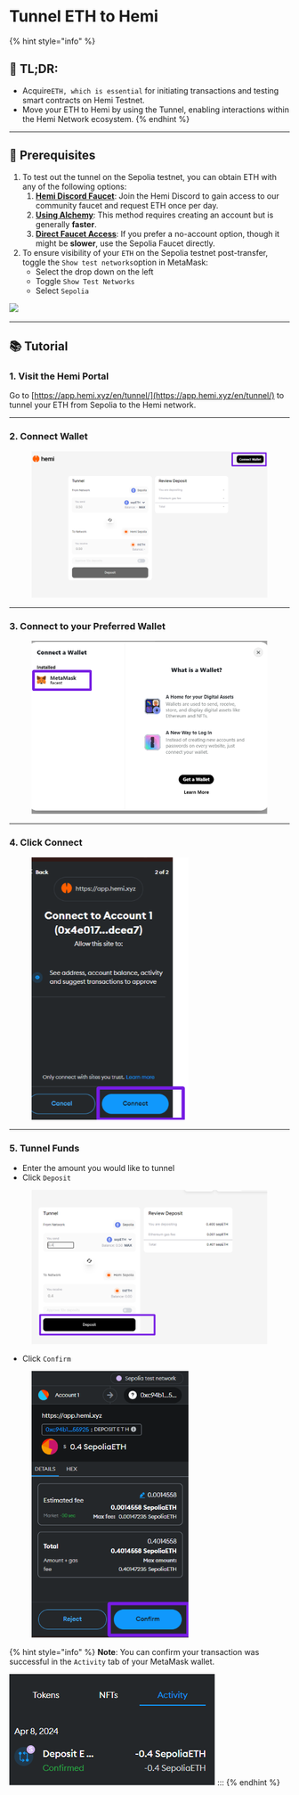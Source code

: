# Tunnel ETH to Hemi

{% hint style="info" %}
## 📜 **TL;DR:**

* Acquire`ETH, which is essential` for initiating transactions and testing smart contracts on Hemi Testnet.
* Move your ETH to Hemi by using the Tunnel, enabling interactions within the Hemi Network ecosystem.
{% endhint %}

***

## 🏁 Prerequisites

1. To test out the tunnel on the Sepolia testnet, you can obtain ETH with any of the following options:
   1. [**Hemi Discord Faucet**](https://discord.gg/EcethnnA): Join the Hemi Discord to gain access to our community faucet and request ETH once per day.&#x20;
   2. [**Using Alchemy**](https://sepoliafaucet.com/): This method requires creating an account but is generally **faster**.
   3. [**Direct Faucet Access**](https://sepolia-faucet.pk910.de): If you prefer a no-account option, though it might be **slower**, use the Sepolia Faucet directly.
2. To ensure visibility of your `ETH` on the Sepolia testnet post-transfer, toggle the `Show test networks`option in MetaMask:
   * Select the drop down on the left
   * Toggle `Show Test Networks`
   * Select `Sepolia`

![](https://archbee-image-uploads.s3.amazonaws.com/P3jZYg6ia8u4bfG9Eix0B/baJr3fT0uJhu2UKKhbhp9\_image.png)

***

## 📚 Tutorial

### 1. Visit the Hemi Portal&#x20;

Go to [https://app.hemi.xyz/en/tunnel/](https://app.hemi.xyz/en/tunnel/) to tunnel your ETH from Sepolia to the Hemi network.

***

### 2. Connect Wallet

<figure><img src="../.gitbook/assets/image.png" alt="" width="563"><figcaption></figcaption></figure>

***

### 3. Connect to your Preferred Wallet



<figure><img src="../.gitbook/assets/image (1).png" alt="" width="563"><figcaption></figcaption></figure>

***

### 4. Click Connect



<figure><img src="../.gitbook/assets/image (4).png" alt="" width="282"><figcaption></figcaption></figure>

***

### 5. Tunnel Funds

* Enter the amount you would like to tunnel
* Click `Deposit`

<figure><img src="../.gitbook/assets/image (5).png" alt="" width="563"><figcaption></figcaption></figure>

* Click `Confirm`

<figure><img src="../.gitbook/assets/image (6).png" alt="" width="282"><figcaption></figcaption></figure>

{% hint style="info" %}
**Note**: You can confirm your transaction was successful in the `Activity` tab of your MetaMask wallet.

![](<../.gitbook/assets/image (7).png>) :::
{% endhint %}

